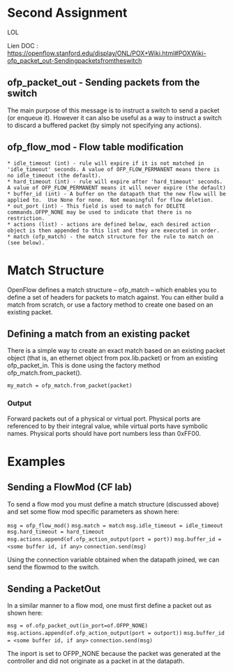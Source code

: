 # Second Assignment

LOL

Lien DOC : https://openflow.stanford.edu/display/ONL/POX+Wiki.html#POXWiki-ofp_packet_out-Sendingpacketsfromtheswitch

## ofp_packet_out - Sending packets from the switch

The main purpose of this message is to instruct a switch to send a packet (or enqueue it).  However it can also be useful as a way to instruct a switch to discard a buffered packet (by simply not specifying any actions).

## ofp_flow_mod - Flow table modification

	* idle_timeout (int) - rule will expire if it is not matched in 'idle_timeout' seconds. A value of OFP_FLOW_PERMANENT means there is no idle_timeout (the default).
	* hard_timeout (int) - rule will expire after 'hard_timeout' seconds. A value of OFP_FLOW_PERMANENT means it will never expire (the default)
	* buffer_id (int) - A buffer on the datapath that the new flow will be applied to.  Use None for none.  Not meaningful for flow deletion.
	* out_port (int) - This field is used to match for DELETE commands.OFPP_NONE may be used to indicate that there is no restriction.
	* actions (list) - actions are defined below, each desired action object is then appended to this list and they are executed in order.
	* match (ofp_match) - the match structure for the rule to match on (see below).

# Match Structure

OpenFlow defines a match structure – ofp_match – which enables you to define a set of headers for packets to match against. You can either build a match from scratch, or use a factory method to create one based on an existing packet.	

## Defining a match from an existing packet

There is a simple way to create an exact match based on an existing packet object (that is, an ethernet object from pox.lib.packet) or from an existing ofp_packet_in.  This is done using the factory method ofp_match.from_packet().

`my_match = ofp_match.from_packet(packet)`

### Output

Forward packets out of a physical or virtual port. Physical ports are referenced to by their integral value, while virtual ports have symbolic names. Physical ports should have port numbers less than 0xFF00.

# Examples 

## Sending a FlowMod (CF lab)

To send a flow mod you must define a match structure (discussed above) and set some flow mod specific parameters as shown here:

`msg = ofp_flow_mod()`
`msg.match = match`
`msg.idle_timeout = idle_timeout`
`msg.hard_timeout = hard_timeout`
`msg.actions.append(of.ofp_action_output(port = port))`
`msg.buffer_id = <some buffer id, if any>`
`connection.send(msg)`

Using the connection variable obtained when the datapath joined, we can send the flowmod to the switch.

## Sending a PacketOut

In a similar manner to a flow mod, one must first define a packet out as shown here:

`msg = of.ofp_packet_out(in_port=of.OFPP_NONE)`
`msg.actions.append(of.ofp_action_output(port = outport))`
`msg.buffer_id = <some buffer id, if any>`
`connection.send(msg)`

The inport is set to OFPP_NONE because the packet was generated at the controller and did not originate as a packet in at the datapath.